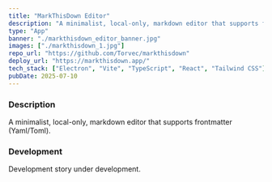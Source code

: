 ```yaml
---
title: "MarkThisDown Editor"
description: "A minimalist, local-only, markdown editor that supports frontmatter (Yaml/Toml)."
type: "App"
banner: "./markthisdown_editor_banner.jpg"
images: ["./markthisdown_1.jpg"]
repo_url: "https://github.com/Torvec/markthisdown"
deploy_url: "https://markthisdown.app/"
tech_stack: ["Electron", "Vite", "TypeScript", "React", "Tailwind CSS"]
pubDate: 2025-07-10
---
```


### Description

A minimalist, local-only, markdown editor that supports frontmatter (Yaml/Toml).

### Development

Development story under development.

